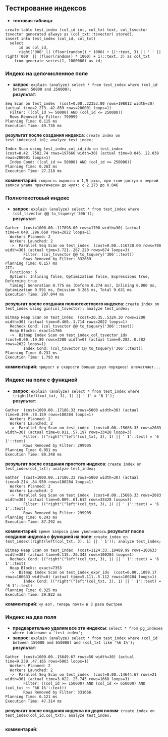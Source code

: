 ## Тестирование индексов

- **тестовая таблица**:
```
create table test_index (col_id int, col_txt text, col_tsvector tsvector generated always as (col_txt::tsvector) stored);
insert into test_index (col_id, col_txt)
  select
      id as col_id,
      right('000' || (floor(random() * 1000) + 1)::text, 3) || ' ' || right('000' || (floor(random() * 1000) + 1)::text, 3) as col_txt
    from generate_series(1, 1000000) as id;
```

### Индекс на целочисленное поле

- **запрос**: `explain (analyze) select * from test_index where (col_id between 50000 and 250000);` \
**результат**:
```
Seq Scan on test_index  (cost=0.00..22353.00 rows=198012 width=30) (actual time=2.273..42.859 rows=200001 loops=1)
  Filter: ((col_id >= 50000) AND (col_id <= 250000))
  Rows Removed by Filter: 799999
Planning Time: 0.115 ms
Execution Time: 49.736 ms
```
**результат после создания индекса**: `create index on test_index(col_id); analyze test_index;`
```
Index Scan using test_index_col_id_idx on test_index  (cost=0.42..7582.74 rows=197666 width=30) (actual time=0.046..22.038 rows=200001 loops=1)
  Index Cond: ((col_id >= 50000) AND (col_id <= 250000))
Planning Time: 0.263 ms
Execution Time: 27.218 ms
```
**комментарий**: `скорость выросла в 1,5 раза, при этом доступ к первой записи упала практически до нуля: с 2.273 до 0.046`

### Полнотекстовый индекс

- **запрос**: `explain (analyze) select * from test_index where (col_tsvector @@ to_tsquery('306'));` \
**результат**:
```
Gather  (cost=1000.00..117898.00 rows=1700 width=30) (actual time=4.048..296.668 rows=2022 loops=1)
  Workers Planned: 2
  Workers Launched: 2
  ->  Parallel Seq Scan on test_index  (cost=0.00..116728.00 rows=708 width=30) (actual time=3.721..267.220 rows=674 loops=3)
        Filter: (col_tsvector @@ to_tsquery('306'::text))
        Rows Removed by Filter: 332659
Planning Time: 0.157 ms
JIT:
  Functions: 6
  Options: Inlining false, Optimization false, Expressions true, Deforming true
  Timing: Generation 0.775 ms (Deform 0.274 ms), Inlining 0.000 ms, Optimization 0.591 ms, Emission 8.265 ms, Total 9.631 ms
Execution Time: 297.044 ms
```
**результат после создания полнотекстового индекса**: `create index on test_index using gin(col_tsvector); analyze test_index;`
```
Bitmap Heap Scan on test_index  (cost=20.35..5324.30 rows=2200 width=30) (actual time=0.460..1.714 rows=2022 loops=1)
  Recheck Cond: (col_tsvector @@ to_tsquery('306'::text))
  Heap Blocks: exact=1766
  ->  Bitmap Index Scan on test_index_col_tsvector_idx  (cost=0.00..19.80 rows=2200 width=0) (actual time=0.282..0.282 rows=2022 loops=1)
        Index Cond: (col_tsvector @@ to_tsquery('306'::text))
Planning Time: 0.231 ms
Execution Time: 1.793 ms
```
**комментарий**: `прирост в скорости больше двух порядков! впечатляет...`

### Индекс на поле с функцией

- **запрос**: `explain (analyze) select * from test_index where (right(left(col_txt, 3), 1) || ' 1' = '6 1');` \
**результат**:
```
Gather  (cost=1000.00..17186.33 rows=5000 width=30) (actual time=0.199..78.159 rows=100284 loops=1)
  Workers Planned: 2
  Workers Launched: 2
  ->  Parallel Seq Scan on test_index  (cost=0.00..15686.33 rows=2083 width=30) (actual time=0.011..57.197 rows=33428 loops=3)
        Filter: (("right"("left"(col_txt, 3), 1) || ' 1'::text) = '6 1'::text)
        Rows Removed by Filter: 299905
Planning Time: 0.051 ms
Execution Time: 80.348 ms
```
**результат после создания простого индекса**: `create index on test_index(col_txt); analyze test_index;`
```
Gather  (cost=1000.00..17186.33 rows=5000 width=30) (actual time=0.214..84.950 rows=100284 loops=1)
  Workers Planned: 2
  Workers Launched: 2
  ->  Parallel Seq Scan on test_index  (cost=0.00..15686.33 rows=2083 width=30) (actual time=0.009..61.612 rows=33428 loops=3)
        Filter: (("right"("left"(col_txt, 3), 1) || ' 1'::text) = '6 1'::text)
        Rows Removed by Filter: 299905
Planning Time: 0.243 ms
Execution Time: 87.292 ms
```
**комментарий**: `время запроса даже увеличилось`
**результат после создания индекса с функцией на поле**: `create index on test_index((right(left(col_txt, 3), 1) || ' 1')); analyze test_index;`
```
Bitmap Heap Scan on test_index  (cost=1124.33..10489.99 rows=100633 width=30) (actual time=6.115..26.343 rows=100284 loops=1)
  Recheck Cond: (("right"("left"(col_txt, 3), 1) || ' 1'::text) = '6 1'::text)
  Heap Blocks: exact=7353
  ->  Bitmap Index Scan on test_index_expr_idx  (cost=0.00..1099.17 rows=100633 width=0) (actual time=5.111..5.112 rows=100284 loops=1)
        Index Cond: (("right"("left"(col_txt, 3), 1) || ' 1'::text) = '6 1'::text)
Planning Time: 0.325 ms
Execution Time: 29.822 ms
```
**комментарий**: `ну вот, теперь почти в 3 раза быстрее`

### Индекс на два поля

- **предварительно удалим все эти индексы**: `select * from pg_indexes where tablename = 'test_index';`
- **запрос**: `explain (analyze) select * from test_index where (col_id between 150000 and 650000) and (col_txt like '%6 1%');` \
**результат**:
```
Gather  (cost=1000.00..15649.67 rows=50 width=30) (actual time=9.239..47.165 rows=5003 loops=1)
  Workers Planned: 2
  Workers Launched: 2
  ->  Parallel Seq Scan on test_index  (cost=0.00..14644.67 rows=21 width=30) (actual time=3.022..25.745 rows=1668 loops=3)
        Filter: ((col_id >= 150000) AND (col_id <= 650000) AND (col_txt ~~ '%6 1%'::text))
        Rows Removed by Filter: 331666
Planning Time: 0.121 ms
Execution Time: 47.314 ms
```
**результат после создания индекса по двум полям**: `create index on test_index(col_id,col_txt); analyze test_index;`
```

```
**комментарий**: ` `
